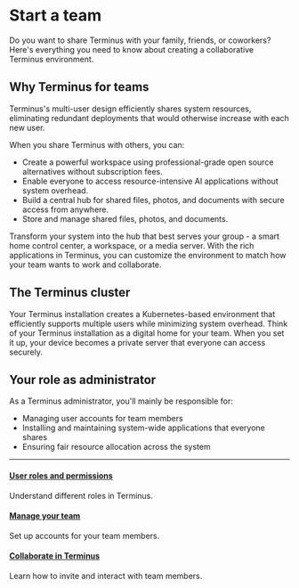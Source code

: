 # Start a team
Do you want to share Terminus with your family, friends, or coworkers? Here's everything you need to know about creating a collaborative Terminus environment.

## Why Terminus for teams
Terminus's multi-user design efficiently shares system resources, eliminating redundant deployments that would otherwise increase with each new user.
 
When you share Terminus with others, you can:
* Create a powerful workspace using professional-grade open source alternatives without subscription fees.
* Enable everyone to access resource-intensive AI applications without system overhead.
* Build a central hub for shared files, photos, and documents with secure access from anywhere.
* Store and manage shared files, photos, and documents.

Transform your system into the hub that best serves your group - a smart home control center, a workspace, or a media server. With the rich applications in Terminus, you can customize the environment to match how your team wants to work and collaborate.

## The Terminus cluster
Your Terminus installation creates a Kubernetes-based environment that efficiently supports multiple users while minimizing system overhead. Think of your Terminus installation as a digital home for your team. When you set it up, your device becomes a private server that everyone can access securely.

## Your role as administrator
As a Terminus administrator, you'll mainly be responsible for:

* Managing user accounts for team members
* Installing and maintaining system-wide applications that everyone shares
* Ensuring fair resource allocation across the system

---

<div>
<h4><a href="./roles-permissions/">User roles and permissions</a></h4>
Understand different roles in Terminus.
</div>

<div>
<h4><a href="./manage-team/">Manage your team</a></h4>
Set up accounts for your team members.
</div>

<div>
<h4><a href="./collaborate/">Collaborate in Terminus</a></h4>
Learn how to invite and interact with team members.
</div>


